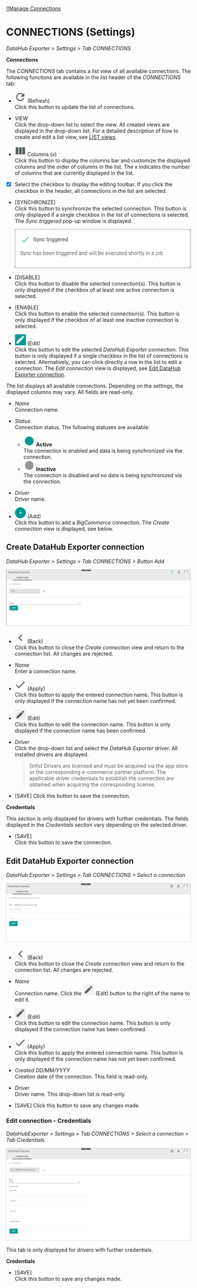 [!!Manage Connections](../UserInterface/02a_Connections.md)

# CONNECTIONS (Settings)

*DataHub Exporter > Settings > Tab CONNECTIONS*

**Connections**

The *CONNECTIONS* tab contains a list view of all available connections.
The following functions are available in the list header of the *CONNECTIONS* tab:

- ![Refresh](../../Assets/Icons/Refresh01.png "[Refresh]") (Refresh)   
    Click this button to update the list of connections.

- *VIEW*   
    Click the drop-down list to select the view. All created views are displayed in the drop-down list. For a detailed description of how to create and edit a list view, see [LIST views](../../Core1Platform/UserInterface/03_ViewsLIST.md).  

- ![Columns](../../Assets/Icons/Columns.png "[Columns]") Columns (x)   
    Click this button to display the columns bar and customize the displayed columns and the order of columns in the list. The *x* indicates the number of columns that are currently displayed in the list.

- [x]     
    Select the checkbox to display the editing toolbar. If you click the checkbox in the header, all connections in the list are selected.


- [SYNCHRONIZE]  
    Click this button to synchronize the selected connection. This button is only displayed if a single checkbox in the list of connections is selected. The *Sync triggered* pop-up window is displayed.

    ![Sync triggered](../../Assets/Screenshots/Channels/Settings/Connections/SyncTriggered.png "[Sync triggered]")

- [DISABLE]  
    Click this button to disable the selected connection(s). This button is only displayed if the checkbox of at least one active connection is selected.

- [ENABLE]  
    Click this button to enable the selected connection(s). This button is only displayed if the checkbox of at least one inactive connection is selected. 

- ![Edit](../../Assets/Icons/Edit01.png "[Edit]") (Edit)  
    Click this button to edit the selected *DataHub Exporter* connection. This button is only displayed if a single checkbox in the list of connections is selected. Alternatively, you can click directly a row in the list to edit a connection. The *Edit connection* view is displayed, see [Edit DataHub Exporter connection](#edit-datahub-exporter-connection).

The list displays all available connections. Depending on the settings, the displayed columns may vary. All fields are read-only.

- *Name*  
    Connection name.

- *Status*  
    Connection status. The following statuses are available:
    - ![Status](../../Assets/Icons/Status01.png "[Status]") **Active**   
        The connection is enabled and data is being synchronized via the connection.
    - ![Status](../../Assets/Icons/Status04.png "[Status]") **Inactive**   
        The connection is disabled and no data is being synchronized via the connection.   

- *Driver*  
    Driver name.

- ![Add](../../Assets/Icons/Plus01.png "[Add]") (Add)  
    Click this button to add a *BigCommerce* connection. The *Create connection* view is displayed, see below.



## Create DataHub Exporter connection

*DataHub Exporter > Settings > Tab CONNECTIONS > Button Add*

![Create connection](../../Assets/Screenshots/EDI/UserInterface/CreateConnection.png "[Create connection]")

- ![Back](../../Assets/Icons/Back02.png "[Back]") (Back)   
    Click this button to close the *Create connection* view and return to the connection list. All changes are rejected.

- *Name*   
    Enter a connection name.

- ![Apply](../../Assets/Icons/Check.png "[Apply]") (Apply)  
    Click this button to apply the entered connection name. This button is only displayed if the connection name has not yet been confirmed. 

-  ![Edit](../../Assets/Icons/Edit02.png "[Edit]") (Edit)  
    Click this button to edit the connection name. This button is only displayed if the connection name has been confirmed. 

- *Driver*  
    Click the drop-down list and select the *DataHub Exporter* driver. All installed drivers are displayed.  
    > [Info] Drivers are licensed and must be acquired via the app store or the corresponding e-commerce partner platform. The applicable driver credentials to establish the connection are obtained when acquiring the corresponding license.

- [SAVE]
   Click this button to save the connection. 


**Credentials**

This section is only displayed for drivers with further credentials. The fields displayed in the *Credentials* section vary depending on the selected driver.

- [SAVE]   
   Click this button to save the connection.



## Edit DataHub Exporter connection

*DataHub Exporter > Settings > Tab CONNECTIONS > Select a connection*

![Edit connection](../../Assets/Screenshots/EDI/UserInterface/EditConnection.png "[Edit connection]")

- ![Back](../../Assets/Icons/Back02.png "[Back]") (Back)   
    Click this button to close the *Create connection* view and return to the connection list. All changes are rejected.

- *Name*   
    Connection name. Click the ![Edit](../../Assets/Icons/Edit02.png "[Edit]") (Edit) button to the right of the name to edit it.

-  ![Edit](../../Assets/Icons/Edit02.png "[Edit]") (Edit)  
    Click this button to edit the connection name. This button is only displayed if the connection name has been confirmed.

- ![Apply](../../Assets/Icons/Check.png "[Apply]") (Apply)  
    Click this button to apply the entered connection name. This button is only displayed if the connection name has not yet been confirmed. 

- *Created DD/MM/YYYY*    
   Creation date of the connection. This field is read-only.

- *Driver*  
    Driver name. This drop-down list is read-only.

- [SAVE]
   Click this button to save any changes made.   

### Edit connection - Credentials

*DataHubExporter > Settings > Tab CONNECTIONS > Select a connection > Tab Credentials*

![Edit DataHub Exporter credentials](../../Assets/Screenshots/EDI/UserInterface/CreateConnectionCredentials.png "[Edit DataHub Exporter credentials]")

This tab is only displayed for drivers with further credentials.

**Credentials**

- [SAVE]   
   Click this button to save any changes made.   